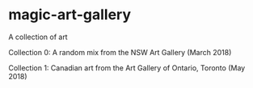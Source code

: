 # magic-art-gallery

A collection of art

Collection 0: A random mix from the NSW Art Gallery (March 2018)

Collection 1: Canadian art from the Art Gallery of Ontario, Toronto (May 2018)
